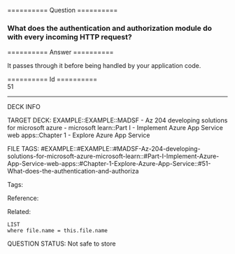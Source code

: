 ========== Question ==========  

### What does the authentication and authorization module do with every incoming HTTP request?  

========== Answer ==========  

It passes through it before being handled by your application code.

========== Id ==========  
51

---

DECK INFO

TARGET DECK: EXAMPLE::EXAMPLE::MADSF - Az 204 developing solutions for microsoft azure - microsoft learn::Part I - Implement Azure App Service web apps::Chapter 1 - Explore Azure App Service

FILE TAGS: #EXAMPLE::#EXAMPLE::#MADSF-Az-204-developing-solutions-for-microsoft-azure-microsoft-learn::#Part-I-Implement-Azure-App-Service-web-apps::#Chapter-1-Explore-Azure-App-Service::#51-What-does-the-authentication-and-authoriza

Tags:

Reference:

Related:

```dataview
LIST
where file.name = this.file.name
```

QUESTION STATUS: Not safe to store
